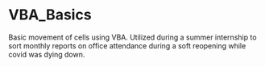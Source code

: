 # VBA_Basics
Basic movement of cells using VBA. Utilized during a summer internship to sort monthly reports on office attendance during a soft reopening while covid was dying down.
